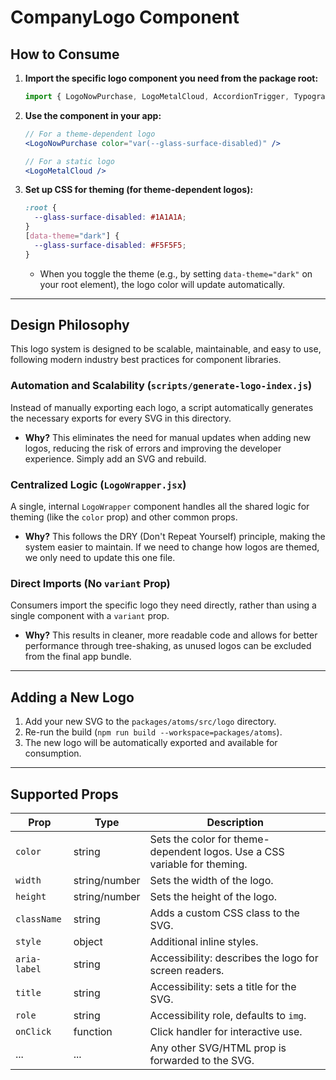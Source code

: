 # CompanyLogo Component

## How to Consume

1. **Import the specific logo component you need from the package root:**
   ```jsx
   import { LogoNowPurchase, LogoMetalCloud, AccordionTrigger, Typography, Icon, SelectableListItem } from 'now-design-atoms';
   ```

2. **Use the component in your app:**
   ```jsx
   // For a theme-dependent logo
   <LogoNowPurchase color="var(--glass-surface-disabled)" />

   // For a static logo
   <LogoMetalCloud />
   ```

3. **Set up CSS for theming (for theme-dependent logos):**
   ```css
   :root {
     --glass-surface-disabled: #1A1A1A;
   }
   [data-theme="dark"] {
     --glass-surface-disabled: #F5F5F5;
   }
   ```
   - When you toggle the theme (e.g., by setting `data-theme="dark"` on your root element), the logo color will update automatically.

---

## Design Philosophy

This logo system is designed to be scalable, maintainable, and easy to use, following modern industry best practices for component libraries.

### Automation and Scalability (`scripts/generate-logo-index.js`)
Instead of manually exporting each logo, a script automatically generates the necessary exports for every SVG in this directory.

-   **Why?** This eliminates the need for manual updates when adding new logos, reducing the risk of errors and improving the developer experience. Simply add an SVG and rebuild.

### Centralized Logic (`LogoWrapper.jsx`)
A single, internal `LogoWrapper` component handles all the shared logic for theming (like the `color` prop) and other common props.

-   **Why?** This follows the DRY (Don't Repeat Yourself) principle, making the system easier to maintain. If we need to change how logos are themed, we only need to update this one file.

### Direct Imports (No `variant` Prop)
Consumers import the specific logo they need directly, rather than using a single component with a `variant` prop.

-   **Why?** This results in cleaner, more readable code and allows for better performance through tree-shaking, as unused logos can be excluded from the final app bundle.

---

## Adding a New Logo
1. Add your new SVG to the `packages/atoms/src/logo` directory.
2. Re-run the build (`npm run build --workspace=packages/atoms`).
3. The new logo will be automatically exported and available for consumption.

---

## Supported Props
| Prop         | Type      | Description                                                                                 |
|--------------|-----------|---------------------------------------------------------------------------------------------|
| `color`      | string    | Sets the color for theme-dependent logos. Use a CSS variable for theming.                   |
| `width`      | string/number | Sets the width of the logo.                                                                |
| `height`     | string/number | Sets the height of the logo.                                                               |
| `className`  | string    | Adds a custom CSS class to the SVG.                                                         |
| `style`      | object    | Additional inline styles.                                                                   |
| `aria-label` | string    | Accessibility: describes the logo for screen readers.                                      |
| `title`      | string    | Accessibility: sets a title for the SVG.                                                    |
| `role`       | string    | Accessibility role, defaults to `img`.                                                      |
| `onClick`    | function  | Click handler for interactive use.                                                          |
| ...          | ...       | Any other SVG/HTML prop is forwarded to the SVG.                                            | 